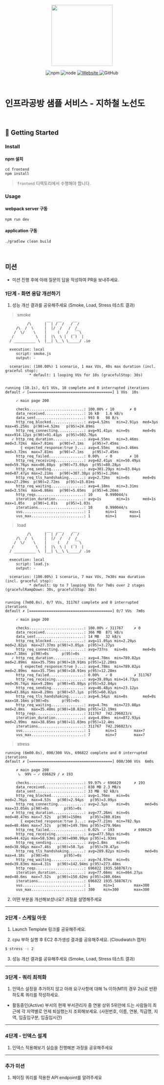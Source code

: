 <p align="center">
    <img width="200px;" src="https://raw.githubusercontent.com/woowacourse/atdd-subway-admin-frontend/master/images/main_logo.png"/>
</p>
<p align="center">
  <img alt="npm" src="https://img.shields.io/badge/npm-%3E%3D%205.5.0-blue">
  <img alt="node" src="https://img.shields.io/badge/node-%3E%3D%209.3.0-blue">
  <a href="https://edu.nextstep.camp/c/R89PYi5H" alt="nextstep atdd">
    <img alt="Website" src="https://img.shields.io/website?url=https%3A%2F%2Fedu.nextstep.camp%2Fc%2FR89PYi5H">
  </a>
  <img alt="GitHub" src="https://img.shields.io/github/license/next-step/atdd-subway-service">
</p>

<br>

# 인프라공방 샘플 서비스 - 지하철 노선도

<br>

## 🚀 Getting Started

### Install
#### npm 설치
```
cd frontend
npm install
```
> `frontend` 디렉토리에서 수행해야 합니다.

### Usage
#### webpack server 구동
```
npm run dev
```
#### application 구동
```
./gradlew clean build
```
<br>

## 미션

* 미션 진행 후에 아래 질문의 답을 작성하여 PR을 보내주세요.


### 1단계 - 화면 응답 개선하기
1. 성능 개선 결과를 공유해주세요 (Smoke, Load, Stress 테스트 결과)

> smoke

```
          /\      |‾‾| /‾‾/   /‾‾/
     /\  /  \     |  |/  /   /  /
    /  \/    \    |     (   /   ‾‾\
   /          \   |  |\  \ |  (‾)  |
  / __________ \  |__| \__\ \_____/ .io

  execution: local
     script: smoke.js
     output: -

  scenarios: (100.00%) 1 scenario, 1 max VUs, 40s max duration (incl. graceful stop):
           * default: 1 looping VUs for 10s (gracefulStop: 30s)


running (10.1s), 0/1 VUs, 10 complete and 0 interrupted iterations
default ✓ [======================================] 1 VUs  10s

     ✓ main page 200

     checks.........................: 100.00% ✓ 10       ✗ 0
     data_received..................: 16 kB   1.6 kB/s
     data_sent......................: 993 B   98 B/s
     http_req_blocked...............: avg=4.52ms   min=2.91µs  med=3µs     max=45.25ms  p(90)=4.52ms   p(95)=24.89ms
     http_req_connecting............: avg=91.41µs  min=0s      med=0s      max=914.12µs p(90)=91.41µs  p(95)=502.76µs
   ✓ http_req_duration..............: avg=4.55ms   min=3.46ms  med=3.72ms  max=7.81ms   p(90)=7.1ms    p(95)=7.45ms
       { expected_response:true }...: avg=4.55ms   min=3.46ms  med=3.72ms  max=7.81ms   p(90)=7.1ms    p(95)=7.45ms
     http_req_failed................: 0.00%   ✓ 0        ✗ 10
     http_req_receiving.............: avg=62.41µs  min=50.49µs med=59.76µs max=86.88µs  p(90)=73.69µs  p(95)=80.28µs
     http_req_sending...............: avg=301.29µs min=83.04µs med=87.47µs max=2.21ms   p(90)=307.38µs p(95)=1.26ms
     http_req_tls_handshaking.......: avg=2.72ms   min=0s      med=0s      max=27.29ms  p(90)=2.72ms   p(95)=15.01ms
     http_req_waiting...............: avg=4.18ms   min=3.31ms  med=3.57ms  max=6.86ms   p(90)=5.65ms   p(95)=6.26ms
     http_reqs......................: 10      0.990044/s
     iteration_duration.............: avg=1s       min=1s      med=1s      max=1.05s    p(90)=1.01s    p(95)=1.03s
     iterations.....................: 10      0.990044/s
     vus............................: 1       min=1      max=1
     vus_max........................: 1       min=1      max=1
```

> load

```
          /\      |‾‾| /‾‾/   /‾‾/
     /\  /  \     |  |/  /   /  /
    /  \/    \    |     (   /   ‾‾\
   /          \   |  |\  \ |  (‾)  |
  / __________ \  |__| \__\ \_____/ .io

  execution: local
     script: load.js
     output: -

  scenarios: (100.00%) 1 scenario, 7 max VUs, 7m30s max duration (incl. graceful stop):
           * default: Up to 7 looping VUs for 7m0s over 2 stages (gracefulRampDown: 30s, gracefulStop: 30s)


running (7m00.0s), 0/7 VUs, 311767 complete and 0 interrupted iterations
default ✗ [======================================] 0/7 VUs  7m0s

     ✓ main page 200

     checks.........................: 100.00% ✓ 311767     ✗ 0
     data_received..................: 366 MB  871 kB/s
     data_sent......................: 14 MB   32 kB/s
     http_req_blocked...............: avg=11.05µs min=2.29µs   med=2.82µs  max=27.37ms p(90)=3.05µs  p(95)=3.27µs
     http_req_connecting............: avg=737ns   min=0s       med=0s      max=7.38ms  p(90)=0s      p(95)=0s
   ✓ http_req_duration..............: avg=4.78ms  min=789.82µs med=2.89ms  max=35.75ms p(90)=10.91ms p(95)=12.28ms
       { expected_response:true }...: avg=4.78ms  min=789.82µs med=2.89ms  max=35.75ms p(90)=10.91ms p(95)=12.28ms
     http_req_failed................: 0.00%   ✓ 0          ✗ 311767
     http_req_receiving.............: avg=39.89µs min=14.73µs  med=36.74µs max=9.28ms  p(90)=45.89µs p(95)=52.84µs
     http_req_sending...............: avg=46.48µs min=23.12µs  med=43.86µs max=8.29ms  p(90)=57.1µs  p(95)=60.82µs
     http_req_tls_handshaking.......: avg=6.54µs  min=0s       med=0s      max=18.16ms p(90)=0s      p(95)=0s
     http_req_waiting...............: avg=4.7ms   min=723.88µs med=2.8ms   max=35.48ms p(90)=10.82ms p(95)=12.19ms
     http_reqs......................: 311767  742.296023/s
     iteration_duration.............: avg=4.89ms  min=872.93µs med=2.99ms  max=38.85ms p(90)=11.03ms p(95)=12.4ms
     iterations.....................: 311767  742.296023/s
     vus............................: 1       min=1        max=7
     vus_max........................: 7       min=7        max=7
```

> stress

```
running (6m00.0s), 000/300 VUs, 696822 complete and 0 interrupted iterations
default ✗ [======================================] 000/300 VUs  6m0s

     ✗ main page 200
      ↳  99% — ✓ 696629 / ✗ 193

     checks.........................: 99.97% ✓ 696629      ✗ 193
     data_received..................: 838 MB 2.3 MB/s
     data_sent......................: 33 MB  92 kB/s
     http_req_blocked...............: avg=1.76ms   min=0s       med=2.76µs  max=4.53s   p(90)=2.94µs   p(95)=3.09µs
     http_req_connecting............: avg=2.5µs    min=0s       med=0s      max=33.05ms p(90)=0s       p(95)=0s
   ✗ http_req_duration..............: avg=77.26ms  min=0s       med=40.47ms max=7.52s   p(90)=150ms    p(95)=280.01ms
       { expected_response:true }...: avg=77.21ms  min=782.9µs  med=40.46ms max=7.52s   p(90)=149.78ms p(95)=279.96ms
     http_req_failed................: 0.02%  ✓ 193         ✗ 696629
     http_req_receiving.............: avg=477.58µs min=0s       med=44.42µs max=58.53ms p(90)=890.99µs p(95)=1.93ms
     http_req_sending...............: avg=1.8ms    min=0s       med=38.98µs max=7.46s   p(90)=58.7µs   p(95)=70.47µs
     http_req_tls_handshaking.......: avg=289.82µs min=0s       med=0s      max=4.18s   p(90)=0s       p(95)=0s
     http_req_waiting...............: avg=74.97ms  min=0s       med=39.83ms max=4.31s   p(90)=142.94ms p(95)=273.48ms
     http_reqs......................: 696822 1935.588767/s
     iteration_duration.............: avg=77.66ms  min=864.27µs med=40.6ms  max=7.52s   p(90)=150.62ms p(95)=280.66ms
     iterations.....................: 696822 1935.588767/s
     vus............................: 1      min=1         max=300
     vus_max........................: 300    min=300       max=300
```

2. 어떤 부분을 개선해보셨나요? 과정을 설명해주세요

---

### 2단계 - 스케일 아웃

1. Launch Template 링크를 공유해주세요.

2. cpu 부하 실행 후 EC2 추가생성 결과를 공유해주세요. (Cloudwatch 캡쳐)

```sh
$ stress -c 2
```

3. 성능 개선 결과를 공유해주세요 (Smoke, Load, Stress 테스트 결과)

---

### 3단계 - 쿼리 최적화

1. 인덱스 설정을 추가하지 않고 아래 요구사항에 대해 1s 이하(M1의 경우 2s)로 반환하도록 쿼리를 작성하세요.

- 활동중인(Active) 부서의 현재 부서관리자 중 연봉 상위 5위안에 드는 사람들이 최근에 각 지역별로 언제 퇴실했는지 조회해보세요. (사원번호, 이름, 연봉, 직급명, 지역, 입출입구분, 입출입시간)

---

### 4단계 - 인덱스 설계

1. 인덱스 적용해보기 실습을 진행해본 과정을 공유해주세요

---

### 추가 미션

1. 페이징 쿼리를 적용한 API endpoint를 알려주세요
